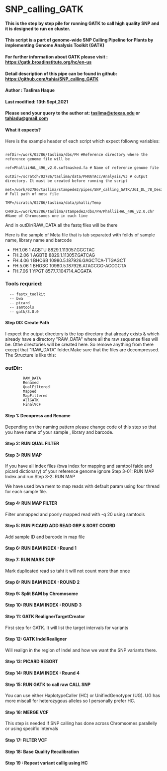 # SNP_calling_GATK

#### This is the step by step pile for running GATK to call high quality SNP and it is designed to run on cluster.

#### This script is a part of genome-wide SNP Calling Pipeline for Plants by implementing Genome Analysis Toolkit (GATK)    
#### For further information about GATK please visit : https://gatk.broadinstitute.org/hc/en-us                             
#### Detail description of this pipe can be found in github: https://github.com/tahia/SNP_calling_GATK                      
#### Author : Taslima Haque                                                                                                 
#### Last modified: 13th Sept,2021                                                                                           
#### Please send your query to the author at: taslima@utexas.edu or tahiadu@gmail.com                                       




#### What it expects?

Here is the example header of each script which expect followng variables:

```

refDir=/work/02786/taslima/dbs/PH #Reference directory where the reference genome file will be

ref=PhalliiHAL_496_v2.0.softmasked.fa # Name of reference genome file

outDir=/scratch/02786/taslima/data/PHNATAcc/Analysis/V3 # output directory. It must be created before running the script

met=/work/02786/taslima/stampede2/pipes/SNP_calling_GATK/JGI_DL_78_Design.tab # Full path of meta file

TMP=/scratch/02786/taslima/data/phalli/Temp

CHRFIL=/work/02786/taslima/stampede2/dbs/PH/PhalliiHAL_496_v2.0.chr #Name of Chromosomes one in each line

```


And in outDir/RAW_DATA all the fastq files will be there

Here is the sample of Meta file that is tab separated with feilds of sample name, library name and barcode

- FH.1.06 1       AGBTU   8829.1.113057.GGCTAC
- FH.2.06 1       AGBTB   8829.1.113057.GATCAG
- FH.4.06 1       BHOSB   10980.5.187926.GAGCTCA-TTGAGCT
- FH.5.06 1       BHOSC   10980.5.187926.ATAGCGG-ACCGCTA
- FH.7.06 1       YPGT    8577.7.104714.ACGATA

### Tools requried:
      -- fastx_toolkit
      -- bwa
      -- picard
      -- samtools
      -- gatk/3.8.0

#### Step 00: Create Path

I expect the output directory is the top directory that already exists & which already have a directory "RAW_DATA" where all the raw sequense files will be. Othe directories will be created here. So remove anything from there except that "RAW_DATA" folder.Make sure that the files are decompressed. The Structure is like this:

 ### outDir:
 	        RAW_DATA
            Renamed
            QualFiltered
            Mapped
            MapFiltered
            AllGATK
            FinalVCF


#### Step 1: Decopress and Rename

 Depending on the naming pattern please change code of this step so that you have name of your sample , library and barcode.

#### Step 2: RUN QUAL FILTER

#### Step 3: RUN MAP

 If you have all index files (bwa index for mapping and samtool faidx and picard dictionary) of your reference genome ignore Step 3-01: RUN MAP Index and run Step   3-2: RUN MAP

 We have used bwa mem to map reads with default param using four thread for each sample file.

#### Step 4: RUN MAP FILTER

 Filter unmapped and poorly mapped read with -q 20 using samtools

#### Step 5: RUN PICARD ADD READ GRP & SORT COORD

 Add sample ID and barcode in map file

#### Step 6: RUN BAM INDEX : Round 1

#### Step 7: RUN MARK DUP

 Mark duplicated read so taht it will not count more than once

#### Step 8: RUN BAM INDEX : ROUND 2

#### Step 9: Split BAM by Chromosome

#### Step 10: RUN BAM INDEX : ROUND 3

#### Step 11: GATK RealignerTargetCreator

 First step for GATK. It will list the target intervals for variants

#### Step 12: GATK IndelRealigner

 Will realign in the region of Indel and how we want the SNP variants there.

#### Step 13: PICARD RESORT

#### Step 14: RUN BAM INDEX : Round 4

#### Step 15: RUN GATK to call raw CALL SNP

 You can use either HaplotypeCaller (HC) or UnifiedGenotyper (UG). UG has more miscall for heterozygous alleles so I personally prefer HC.

#### Step 16: MERGE VCF

 This step is needed if SNP calling has done across Chromsomes parallelly or using specific Intervals

#### Step 17: FILTER VCF

#### Step 18: Base Quality Recalibration

#### Step 19 : Repeat variant callig using HC
